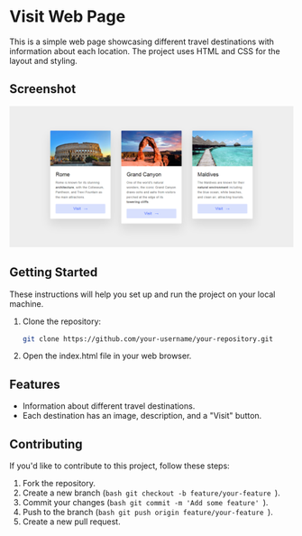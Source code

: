 # Visit Web Page

This is a simple web page showcasing different travel destinations with information about each location. The project uses HTML and CSS for the layout and styling.

## Screenshot

![Visit Web Page](screenshot.png)

## Getting Started
These instructions will help you set up and run the project on your local machine.

1. Clone the repository:
   ```bash
   git clone https://github.com/your-username/your-repository.git
   ```   
2. Open the index.html file in your web browser.

## Features
- Information about different travel destinations.
- Each destination has an image, description, and a "Visit" button.

## Contributing
If you'd like to contribute to this project, follow these steps:

1. Fork the repository.
2. Create a new branch (```bash git checkout -b feature/your-feature ```).
3. Commit your changes (```bash git commit -m 'Add some feature' ```).
4. Push to the branch (```bash git push origin feature/your-feature ```).
5. Create a new pull request.
